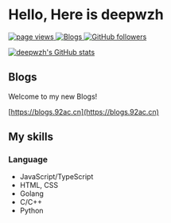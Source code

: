 # Hello, Here is deepwzh
<p align="left">
  <a href="https://github.com/MacroPower/MacroPower">
    <img src="https://komarev.com/ghpvc/?username=deepwzh" alt="page views" />
  </a>
  <a href="https://blogs.92ac.cn">
    <img alt="Blogs" src="https://img.shields.io/website?url=https%3A%2F%2Fblogs.92ac.cn">
  </a>
  <a href="https://github.com/MacroPower?tab=followers">
    <img alt="GitHub followers" src="https://img.shields.io/github/followers/deepwzh?style=flat&logo=github">
  </a>
</p>

[![deepwzh's GitHub stats](https://github-readme-stats.vercel.app/api?username=deepwzh)](https://github.com/deepwzh)
## Blogs
Welcome to my new Blogs!

[https://blogs.92ac.cn](https://blogs.92ac.cn)
## My skills
### Language
- JavaScript/TypeScript
- HTML, CSS
- Golang
- C/C++
- Python
